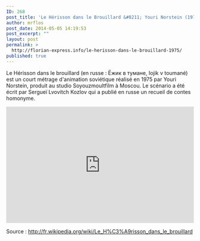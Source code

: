 ```yaml
---
ID: 268
post_title: 'Le Hérisson dans le Brouillard &#8211; Youri Norstein (1975)'
author: mrflos
post_date: 2014-05-05 14:19:53
post_excerpt: ""
layout: post
permalink: >
  http://florian-express.info/le-herisson-dans-le-brouillard-1975/
published: true
---
```

Le Hérisson dans le brouillard (en russe : Ёжик в тумане, Iojik v toumané) est un court métrage d'animation soviétique réalisé en 1975 par Youri Norstein, produit au studio Soyouzmoultfilm à Moscou. Le scénario a été écrit par Sergueï Lvovitch Kozlov qui a publié en russe un recueil de contes homonyme.

<style>.embed-container { position: relative; padding-bottom: 56.25%; padding-top: 30px; height: 0; overflow: hidden; max-width: 100%; height: auto; } .embed-container iframe, .embed-container object, .embed-container embed { position: absolute; top: 0; left: 0; width: 100%; height: 100%; }</style><div class='embed-container'><iframe src='http://www.youtube.com/embed/sbW2wDklJ_o' frameborder='0' allowfullscreen></iframe></div>

Source : <a href="http://fr.wikipedia.org/wiki/Le_H%C3%A9risson_dans_le_brouillard">http://fr.wikipedia.org/wiki/Le_H%C3%A9risson_dans_le_brouillard</a>